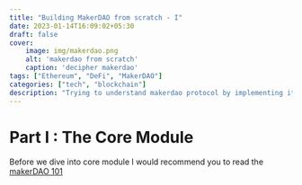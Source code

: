 ```yaml
---
title: "Building MakerDAO from scratch - I"
date: 2023-01-14T16:09:02+05:30
draft: false
cover:
    image: img/makerdao.png
    alt: 'makerdao from scratch'
    caption: 'decipher makerdao'
tags: ["Ethereum", "DeFi", "MakerDAO"]
categories: ["tech", "blockchain"]
description: "Trying to understand makerdao protocol by implementing it from scratch."
---
```


# Part I : The Core Module 

Before we dive into core module I would recommend you to read the [makerDAO 101](https://docs.makerdao.com/getting-started/maker-protocol-101)